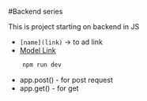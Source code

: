#Backend series

This is project starting on backend in JS

- ``[name](link)``  -> to ad link
- [Model Link]( 
https://app.eraser.io/workspace/YtPqZ1VogxGy1jzIDkzj)

```bash
    npm run dev
```
- app.post()  - for post request
- app.get()   - for get

